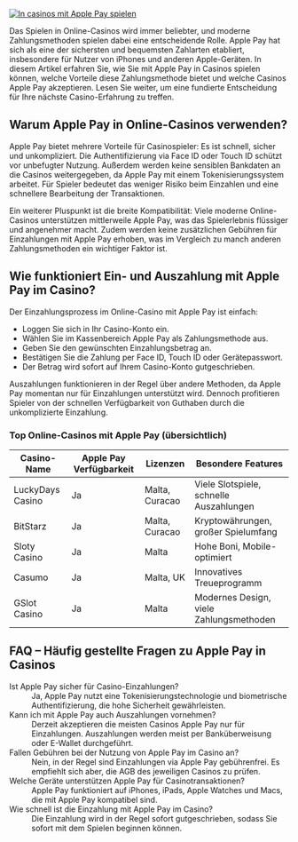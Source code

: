 [![In casinos mit Apple Pay spielen](https://123-caf.pages.dev/gitsignup.png)](https://vrmoo.ru/Bt82HjjY)

<p>Das Spielen in Online-Casinos wird immer beliebter, und moderne Zahlungsmethoden spielen dabei eine entscheidende Rolle. Apple Pay hat sich als eine der sichersten und bequemsten Zahlarten etabliert, insbesondere für Nutzer von iPhones und anderen Apple-Geräten. In diesem Artikel erfahren Sie, wie Sie mit Apple Pay in Casinos spielen können, welche Vorteile diese Zahlungsmethode bietet und welche Casinos Apple Pay akzeptieren. Lesen Sie weiter, um eine fundierte Entscheidung für Ihre nächste Casino-Erfahrung zu treffen.</p>  <h2>Warum Apple Pay in Online-Casinos verwenden?</h2> <p>Apple Pay bietet mehrere Vorteile für Casinospieler: Es ist schnell, sicher und unkompliziert. Die Authentifizierung via Face ID oder Touch ID schützt vor unbefugter Nutzung. Außerdem werden keine sensiblen Bankdaten an die Casinos weitergegeben, da Apple Pay mit einem Tokenisierungssystem arbeitet. Für Spieler bedeutet das weniger Risiko beim Einzahlen und eine schnellere Bearbeitung der Transaktionen.</p> <p>Ein weiterer Pluspunkt ist die breite Kompatibilität: Viele moderne Online-Casinos unterstützen mittlerweile Apple Pay, was das Spielerlebnis flüssiger und angenehmer macht. Zudem werden keine zusätzlichen Gebühren für Einzahlungen mit Apple Pay erhoben, was im Vergleich zu manch anderen Zahlungsmethoden ein wichtiger Faktor ist.</p>  <h2>Wie funktioniert Ein- und Auszahlung mit Apple Pay im Casino?</h2> <p>Der Einzahlungsprozess im Online-Casino mit Apple Pay ist einfach:</p> <ul> <li>Loggen Sie sich in Ihr Casino-Konto ein.</li> <li>Wählen Sie im Kassenbereich Apple Pay als Zahlungsmethode aus.</li> <li>Geben Sie den gewünschten Einzahlungsbetrag an.</li> <li>Bestätigen Sie die Zahlung per Face ID, Touch ID oder Gerätepasswort.</li> <li>Der Betrag wird sofort auf Ihrem Casino-Konto gutgeschrieben.</li> </ul> <p>Auszahlungen funktionieren in der Regel über andere Methoden, da Apple Pay momentan nur für Einzahlungen unterstützt wird. Dennoch profitieren Spieler von der schnellen Verfügbarkeit von Guthaben durch die unkomplizierte Einzahlung.</p>  <h3>Top Online-Casinos mit Apple Pay (übersichtlich)</h3> <table> <thead> <tr> <th>Casino-Name</th> <th>Apple Pay Verfügbarkeit</th> <th>Lizenzen</th> <th>Besondere Features</th> </tr> </thead> <tbody> <tr> <td>LuckyDays Casino</td> <td>Ja</td> <td>Malta, Curacao</td> <td>Viele Slotspiele, schnelle Auszahlungen</td> </tr> <tr> <td>BitStarz</td> <td>Ja</td> <td>Malta, Curacao</td> <td>Kryptowährungen, großer Spielumfang</td> </tr> <tr> <td>Sloty Casino</td> <td>Ja</td> <td>Malta</td> <td>Hohe Boni, Mobile-optimiert</td> </tr> <tr> <td>Casumo</td> <td>Ja</td> <td>Malta, UK</td> <td>Innovatives Treueprogramm</td> </tr> <tr> <td>GSlot Casino</td> <td>Ja</td> <td>Malta</td> <td>Modernes Design, viele Zahlungsmethoden</td> </tr> </tbody> </table>  <h2>FAQ – Häufig gestellte Fragen zu Apple Pay in Casinos</h2> <dl> <dt>Ist Apple Pay sicher für Casino-Einzahlungen?</dt> <dd>Ja, Apple Pay nutzt eine Tokenisierungstechnologie und biometrische Authentifizierung, die hohe Sicherheit gewährleisten.</dd>  <dt>Kann ich mit Apple Pay auch Auszahlungen vornehmen?</dt> <dd>Derzeit akzeptieren die meisten Casinos Apple Pay nur für Einzahlungen. Auszahlungen werden meist per Banküberweisung oder E-Wallet durchgeführt.</dd>  <dt>Fallen Gebühren bei der Nutzung von Apple Pay im Casino an?</dt> <dd>Nein, in der Regel sind Einzahlungen via Apple Pay gebührenfrei. Es empfiehlt sich aber, die AGB des jeweiligen Casinos zu prüfen.</dd>  <dt>Welche Geräte unterstützen Apple Pay für Casinotransaktionen?</dt> <dd>Apple Pay funktioniert auf iPhones, iPads, Apple Watches und Macs, die mit Apple Pay kompatibel sind.</dd>  <dt>Wie schnell ist die Einzahlung mit Apple Pay im Casino?</dt> <dd>Die Einzahlung wird in der Regel sofort gutgeschrieben, sodass Sie sofort mit dem Spielen beginnen können.</dd> </dl>